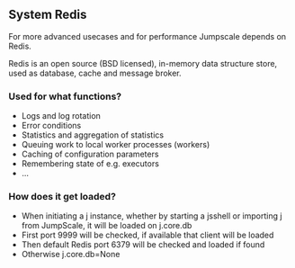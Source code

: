 ## System Redis

For more advanced usecases and for performance Jumpscale depends on Redis.

Redis is an open source (BSD licensed), in-memory data structure store, used as database, cache and message broker.


### Used for what functions?

- Logs and log rotation
- Error conditions
- Statistics and aggregation of statistics
- Queuing work to local worker processes (workers)
- Caching of configuration parameters
- Remembering state of e.g. executors
- ...


### How does it get loaded?

- When initiating a j instance, whether by starting a jsshell or importing j from JumpScale, it will be loaded on j.core.db
- First port 9999 will be checked, if available that client will be loaded
- Then default Redis port 6379 will be checked and loaded if found
- Otherwise j.core.db=None